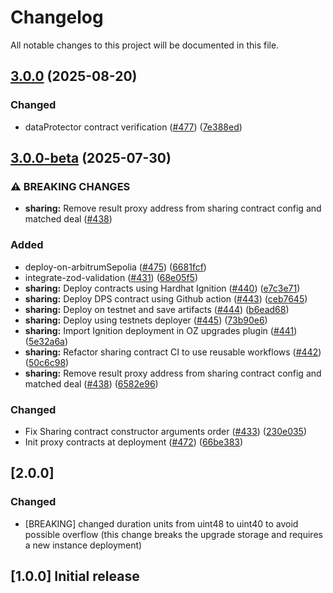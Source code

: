 # Changelog

All notable changes to this project will be documented in this file.

## [3.0.0](https://github.com/iExecBlockchainComputing/dataprotector-sdk/compare/sharing-smart-contracts-v3.0.0-beta...sharing-smart-contracts-v3.0.0) (2025-08-20)

### Changed

* dataProtector contract verification ([#477](https://github.com/iExecBlockchainComputing/dataprotector-sdk/issues/477)) ([7e388ed](https://github.com/iExecBlockchainComputing/dataprotector-sdk/commit/7e388ed4fc6b4a10e08f91848bbe881b3c36dfd4))

## [3.0.0-beta](https://github.com/iExecBlockchainComputing/dataprotector-sdk/compare/sharing-contracts-v2.0.0...sharing-contracts-v3.0.0-beta) (2025-07-30)

### ⚠ BREAKING CHANGES

* **sharing:** Remove result proxy address from sharing contract config and matched deal ([#438](https://github.com/iExecBlockchainComputing/dataprotector-sdk/issues/438))

### Added

* deploy-on-arbitrumSepolia ([#475](https://github.com/iExecBlockchainComputing/dataprotector-sdk/issues/475)) ([6681fcf](https://github.com/iExecBlockchainComputing/dataprotector-sdk/commit/6681fcf9d6ec34c9ab075a90caa96d347cc06f92))
* integrate-zod-validation ([#431](https://github.com/iExecBlockchainComputing/dataprotector-sdk/issues/431)) ([68e05f5](https://github.com/iExecBlockchainComputing/dataprotector-sdk/commit/68e05f525026530b5a8038b0eb54628ef5a2f55c))
* **sharing:** Deploy contracts using Hardhat Ignition ([#440](https://github.com/iExecBlockchainComputing/dataprotector-sdk/issues/440)) ([e7c3e71](https://github.com/iExecBlockchainComputing/dataprotector-sdk/commit/e7c3e71cd5a3ab653362888f6adbe52fde7dfb6f))
* **sharing:** Deploy DPS contract using Github action ([#443](https://github.com/iExecBlockchainComputing/dataprotector-sdk/issues/443)) ([ceb7645](https://github.com/iExecBlockchainComputing/dataprotector-sdk/commit/ceb76457f94d49050adc79c400118f4e600bdd8a))
* **sharing:** Deploy on testnet and save artifacts ([#444](https://github.com/iExecBlockchainComputing/dataprotector-sdk/issues/444)) ([b6ead68](https://github.com/iExecBlockchainComputing/dataprotector-sdk/commit/b6ead6853e57966e9667a898dfb312487246a640))
* **sharing:** Deploy using testnets deployer ([#445](https://github.com/iExecBlockchainComputing/dataprotector-sdk/issues/445)) ([73b90e6](https://github.com/iExecBlockchainComputing/dataprotector-sdk/commit/73b90e612a50ed3b26733f18217e1f6488cdd082))
* **sharing:** Import Ignition deployment in OZ upgrades plugin ([#441](https://github.com/iExecBlockchainComputing/dataprotector-sdk/issues/441)) ([5e32a6a](https://github.com/iExecBlockchainComputing/dataprotector-sdk/commit/5e32a6a20d45d8d7e8758a72ea85b4395bbf9776))
* **sharing:** Refactor sharing contract CI to use reusable workflows ([#442](https://github.com/iExecBlockchainComputing/dataprotector-sdk/issues/442)) ([50c6c98](https://github.com/iExecBlockchainComputing/dataprotector-sdk/commit/50c6c9817f20ae0490ff06af6fb5b17f964bbcfc))
* **sharing:** Remove result proxy address from sharing contract config and matched deal ([#438](https://github.com/iExecBlockchainComputing/dataprotector-sdk/issues/438)) ([6582e96](https://github.com/iExecBlockchainComputing/dataprotector-sdk/commit/6582e96b11ec57265a38f78f2aff68e5c3de8cc0))

### Changed

* Fix Sharing contract constructor arguments order ([#433](https://github.com/iExecBlockchainComputing/dataprotector-sdk/issues/433)) ([230e035](https://github.com/iExecBlockchainComputing/dataprotector-sdk/commit/230e035c4b06bcd26b4bce21c72916fc9c12ecde))
* Init proxy contracts at deployment ([#472](https://github.com/iExecBlockchainComputing/dataprotector-sdk/issues/472)) ([66be383](https://github.com/iExecBlockchainComputing/dataprotector-sdk/commit/66be383d0f1fefa29e243c180cc2b83c5813db25))

## [2.0.0]

### Changed

* [BREAKING] changed duration units from uint48 to uint40 to avoid possible overflow (this change breaks the upgrade storage and requires a new instance deployment)

## [1.0.0] Initial release
